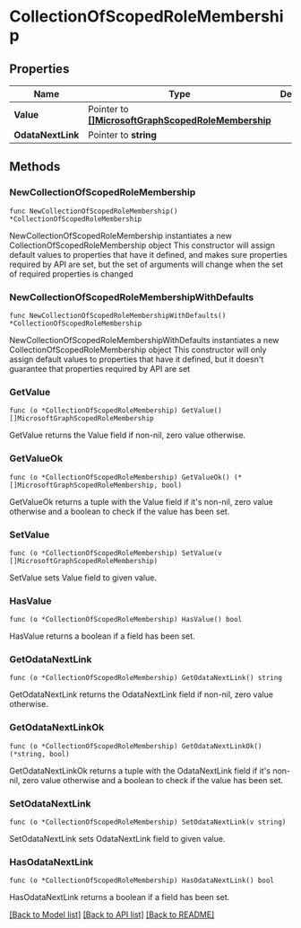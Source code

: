 # CollectionOfScopedRoleMembership

## Properties

Name | Type | Description | Notes
------------ | ------------- | ------------- | -------------
**Value** | Pointer to [**[]MicrosoftGraphScopedRoleMembership**](MicrosoftGraphScopedRoleMembership.md) |  | [optional] 
**OdataNextLink** | Pointer to **string** |  | [optional] 

## Methods

### NewCollectionOfScopedRoleMembership

`func NewCollectionOfScopedRoleMembership() *CollectionOfScopedRoleMembership`

NewCollectionOfScopedRoleMembership instantiates a new CollectionOfScopedRoleMembership object
This constructor will assign default values to properties that have it defined,
and makes sure properties required by API are set, but the set of arguments
will change when the set of required properties is changed

### NewCollectionOfScopedRoleMembershipWithDefaults

`func NewCollectionOfScopedRoleMembershipWithDefaults() *CollectionOfScopedRoleMembership`

NewCollectionOfScopedRoleMembershipWithDefaults instantiates a new CollectionOfScopedRoleMembership object
This constructor will only assign default values to properties that have it defined,
but it doesn't guarantee that properties required by API are set

### GetValue

`func (o *CollectionOfScopedRoleMembership) GetValue() []MicrosoftGraphScopedRoleMembership`

GetValue returns the Value field if non-nil, zero value otherwise.

### GetValueOk

`func (o *CollectionOfScopedRoleMembership) GetValueOk() (*[]MicrosoftGraphScopedRoleMembership, bool)`

GetValueOk returns a tuple with the Value field if it's non-nil, zero value otherwise
and a boolean to check if the value has been set.

### SetValue

`func (o *CollectionOfScopedRoleMembership) SetValue(v []MicrosoftGraphScopedRoleMembership)`

SetValue sets Value field to given value.

### HasValue

`func (o *CollectionOfScopedRoleMembership) HasValue() bool`

HasValue returns a boolean if a field has been set.

### GetOdataNextLink

`func (o *CollectionOfScopedRoleMembership) GetOdataNextLink() string`

GetOdataNextLink returns the OdataNextLink field if non-nil, zero value otherwise.

### GetOdataNextLinkOk

`func (o *CollectionOfScopedRoleMembership) GetOdataNextLinkOk() (*string, bool)`

GetOdataNextLinkOk returns a tuple with the OdataNextLink field if it's non-nil, zero value otherwise
and a boolean to check if the value has been set.

### SetOdataNextLink

`func (o *CollectionOfScopedRoleMembership) SetOdataNextLink(v string)`

SetOdataNextLink sets OdataNextLink field to given value.

### HasOdataNextLink

`func (o *CollectionOfScopedRoleMembership) HasOdataNextLink() bool`

HasOdataNextLink returns a boolean if a field has been set.


[[Back to Model list]](../README.md#documentation-for-models) [[Back to API list]](../README.md#documentation-for-api-endpoints) [[Back to README]](../README.md)


